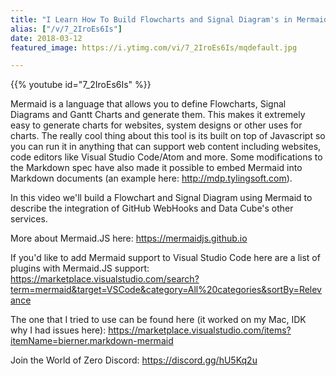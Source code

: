 ```yaml
---
title: "I Learn How To Build Flowcharts and Signal Diagram's in Mermaid.JS"
alias: ["/v/7_2IroEs6Is"]
date: 2018-03-12
featured_image: https://i.ytimg.com/vi/7_2IroEs6Is/mqdefault.jpg

---
```


{{% youtube id="7_2IroEs6Is" %}}

Mermaid is a language that allows you to define Flowcharts, Signal Diagrams and Gantt Charts and generate them. This makes it extremely easy to generate charts for websites, system designs or other uses for charts. The really cool thing about this tool is its built on top of Javascript so you can run it in anything that can support web content including websites, code editors like Visual Studio Code/Atom and more. Some modifications to the Markdown spec have also made it possible to embed Mermaid into Markdown documents (an example here: http://mdp.tylingsoft.com).

In this video we'll build a Flowchart and Signal Diagram using Mermaid to describe the integration of GitHub WebHooks and Data Cube's other services.

More about Mermaid.JS here: https://mermaidjs.github.io

If you'd like to add Mermaid support to Visual Studio Code here are a list of plugins with Mermaid.JS support: https://marketplace.visualstudio.com/search?term=mermaid&target=VSCode&category=All%20categories&sortBy=Relevance

The one that I tried to use can be found here (it worked on my Mac, IDK why I had issues here): https://marketplace.visualstudio.com/items?itemName=bierner.markdown-mermaid

Join the World of Zero Discord: https://discord.gg/hU5Kq2u